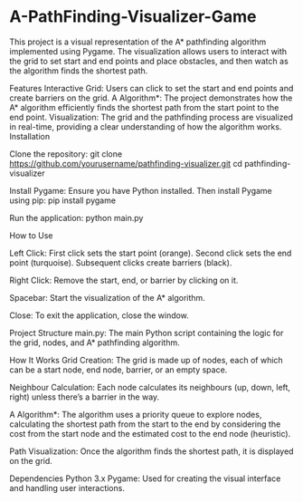 # A-PathFinding-Visualizer-Game
This project is a visual representation of the A* pathfinding algorithm implemented using Pygame. The visualization allows users to interact with the grid to set start and end points and place obstacles, and then watch as the algorithm finds the shortest path.

Features
  Interactive Grid: Users can click to set the start and end points and create barriers on the grid.
  A Algorithm*: The project demonstrates how the A* algorithm efficiently finds the shortest path from the start point to the end point.
  Visualization: The grid and the pathfinding process are visualized in real-time, providing a clear understanding of how the algorithm   works.
Installation

Clone the repository:
  git clone https://github.com/yourusername/pathfinding-visualizer.git
  cd pathfinding-visualizer

Install Pygame:
  Ensure you have Python installed. Then install Pygame using pip:
    pip install pygame

Run the application:
  python main.py

How to Use

Left Click:
  First click sets the start point (orange).
  Second click sets the end point (turquoise).
  Subsequent clicks create barriers (black).
  
Right Click:
  Remove the start, end, or barrier by clicking on it.
  
Spacebar:
  Start the visualization of the A* algorithm.
  
Close:
  To exit the application, close the window.
  
Project Structure
  main.py: The main Python script containing the logic for the grid, nodes, and A* pathfinding algorithm.

How It Works
  Grid Creation: The grid is made up of nodes, each of which can be a start node, end node, barrier, or an empty space.

  Neighbour Calculation: Each node calculates its neighbours (up, down, left, right) unless there’s a barrier in the way.

  A Algorithm*: The algorithm uses a priority queue to explore nodes, calculating the shortest path from the start to the end by considering   the cost from the start node and the estimated cost to the end node (heuristic).

  Path Visualization: Once the algorithm finds the shortest path, it is displayed on the grid.

Dependencies
  Python 3.x
  Pygame: Used for creating the visual interface and handling user interactions.
